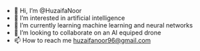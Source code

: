 - 👋 Hi, I’m @HuzaifaNoor
- 👀 I’m interested in artificial intelligence
- 🌱 I’m currently learning machine learning and neural networks
- 💞️ I’m looking to collaborate on an AI equiped drone
- 📫 How to reach me huzaifanoor96@gmail.com

<!---
HuzaifaNoor/HuzaifaNoor is a ✨ special ✨ repository because its `README.md` (this file) appears on your GitHub profile.
You can click the Preview link to take a look at your changes.
--->
